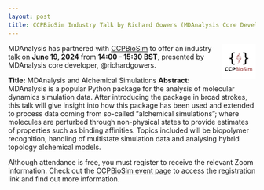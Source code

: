 ```yaml
---
layout: post
title: CCPBioSim Industry Talk by Richard Gowers (MDAnalysis Core Developer)
---
```


<img
src="/public/images/CCPBioSim_Logo.jpeg"
title="CCPBioSim Logo" alt="CCPBioSim Logo"
style="float: right; height: 5em; " />

MDAnalysis has partnered with [CCPBioSim](https://www.ccpbiosim.ac.uk/) to offer an industry talk on **June 19, 2024** from **14:00 - 15:30 BST**, presented by MDAnalysis core developer, @richardgowers.

**Title:** MDAnalysis and Alchemical Simulations
**Abstract:** MDAnalysis is a popular Python package for the analysis of molecular dynamics simulation data. After introducing the package in broad strokes, this talk will give insight into how this package has been used and extended to process data coming from so-called “alchemical simulations”; where molecules are perturbed through non-physical states to provide estimates of properties such as binding affinities. Topics included will be biopolymer recognition, handling of multistate simulation data and analysing hybrid topology alchemical models.

Although attendance is free, you must register to receive the relevant Zoom information. Check out the [CCPBioSim event page](https://www.ccpbiosim.ac.uk/events/upcoming-events/eventdetail/122/-/industry-talk-mdanalysis) to access the registration link and find out more information.
